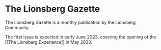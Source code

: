# The Lionsberg Gazette

The Lionsberg Gazette is a monthly publication by the Lionsberg Community. 

The first issue is expected in early June 2023, covering the opening of the [[The Lionsberg Experience]] in May 2023. 
